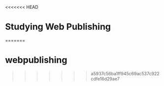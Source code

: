 <<<<<<< HEAD
# Studying Web Publishing
=======
# webpublishing
>>>>>>> a5937c56ba1ff945c69ac537c922cdfe16d29ae7

